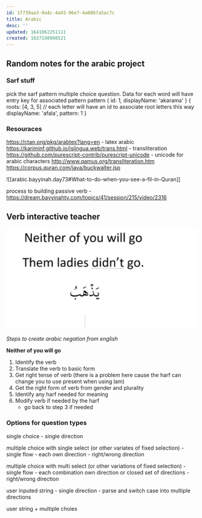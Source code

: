 ```yaml
---
id: 1f739aa3-9a4c-4a93-96e7-4a8867a5ac7c
title: Arabic
desc: ''
updated: 1641062251111
created: 1637198980521
---
```


## Random notes for the arabic project

### Sarf stuff

pick the sarf pattern multiple choice question. Data for each word will have entry key for associated pattern
pattern
{
	id: 1,
	displayName: 'akarama'
}
{
	roots: [4, 3, 5] // each letter will have an id to associate root letters this way
	displayName: 'afala',
	pattern: 1
}


### Resouraces

https://ctan.org/pkg/arabtex?lang=en - latex arabic
https://kariminf.github.io/jslingua.web/trans.html - transliteration
https://github.com/purescript-contrib/purescript-unicode - unicode for arabic characters
http://www.qamus.org/transliteration.htm
https://corpus.quran.com/java/buckwalter.jsp

![[arabic.bayyinah.day73#What-to-do-when-you-see-a-fil-in-Quran]]

process to building passive verb - https://dream.bayyinahtv.com/topics/41/session/215/video/2316

## Verb interactive teacher

![](/assets/images/2021-12-25-11-42-12.png)

*Steps to create arabic negation from english*

**Neither of you will go**

1. Identify the verb
2. Translate the verb to basic form
3. Get right tense of verb (there is a problem here cause the harf can change you to use present when using lam)
3. Get the right form of verb from gender and plurality
4. Identify any harf needed for meaning
5. Modify verb if needed by the harf
	- go back to step 3 if needed


### Options for question types

single choice - single direction

multiple choice with single select (or other variates of fixed selection)
	- single flow
	- each own direction
	- right/wrong direction

multiple choice with multi select (or other variations of fixed selection)
	- single flow
	- each combination own direction or closed set of directions
	- right/wrong direction

user inputed string
	- single direction
	- parse and switch case into multiple directions

user string + multiple choies